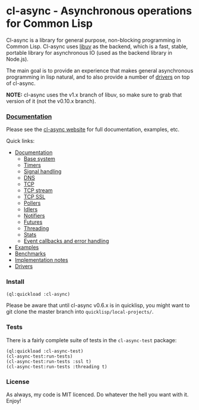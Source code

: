 cl-async - Asynchronous operations for Common Lisp
==================================================
Cl-async is a library for general purpose, non-blocking programming in Common
Lisp. Cl-async uses [libuv](http://docs.libuv.org/en/v1.x/) as the backend,
which is a fast, stable, portable library for asynchronous IO (used as the
backend library in Node.js).

The main goal is to provide an experience that makes general asynchronous 
programming in lisp natural, and to also provide a number of
[drivers](http://orthecreedence.github.com/cl-async/drivers) on top of cl-async.

__NOTE:__ cl-async uses the v1.x branch of libuv, so make sure to grab that
version of it (not the v0.10.x branch).

### [Documentation](http://orthecreedence.github.com/cl-async/documentation)
Please see the [cl-async website](http://orthecreedence.github.com/cl-async) for
full documentation, examples, etc.

Quick links:

- [Documentation](http://orthecreedence.github.com/cl-async/documentation)
  - [Base system](http://orthecreedence.github.com/cl-async/base)
  - [Timers](http://orthecreedence.github.com/cl-async/timers)
  - [Signal handling](http://orthecreedence.github.com/cl-async/signal-handling)
  - [DNS](http://orthecreedence.github.com/cl-async/dns)
  - [TCP](http://orthecreedence.github.com/cl-async/tcp)
  - [TCP stream](http://orthecreedence.github.com/cl-async/tcp-stream)
  - [TCP SSL](http://orthecreedence.github.com/cl-async/tcp-ssl)
  - [Pollers](http://orthecreedence.github.com/cl-async/pollers)
  - [Idlers](http://orthecreedence.github.com/cl-async/idlers)
  - [Notifiers](http://orthecreedence.github.com/cl-async/notifiers)
  - [Futures](http://orthecreedence.github.com/cl-async/future)
  - [Threading](http://orthecreedence.github.com/cl-async/threading)
  - [Stats](http://orthecreedence.github.com/cl-async/stats)
  - [Event callbacks and error handling](http://orthecreedence.github.com/cl-async/event-handling)
- [Examples](http://orthecreedence.github.com/cl-async/examples)
- [Benchmarks](http://orthecreedence.github.com/cl-async/benchmarks)
- [Implementation notes](http://orthecreedence.github.com/cl-async/implementation-notes)
- [Drivers](http://orthecreedence.github.com/cl-async/drivers)

### Install
```lisp
(ql:quickload :cl-async)
```

Please be aware that until cl-async v0.6.x is in quicklisp, you might want to
git clone the master branch into `quicklisp/local-projects/`.

### Tests
There is a fairly complete suite of tests in the `cl-async-test` package:

```common-lisp
(ql:quickload :cl-async-test)
(cl-async-test:run-tests)
(cl-async-test:run-tests :ssl t)
(cl-async-test:run-tests :threading t)
```

### License
As always, my code is MIT licenced. Do whatever the hell you want with it. Enjoy!

